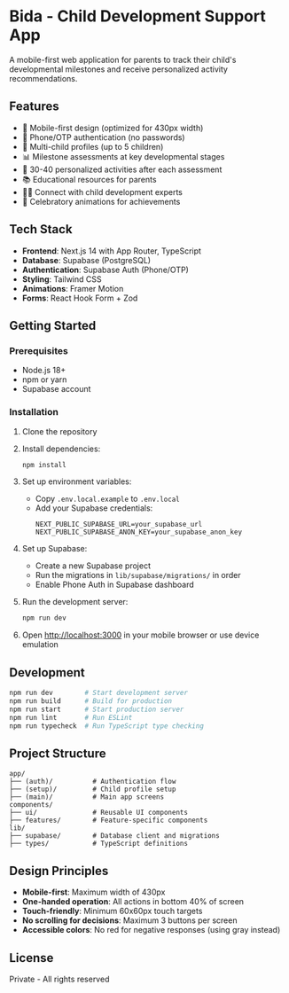 # Bida - Child Development Support App

A mobile-first web application for parents to track their child's developmental milestones and receive personalized activity recommendations.

## Features

- 📱 Mobile-first design (optimized for 430px width)
- 🔐 Phone/OTP authentication (no passwords)
- 👶 Multi-child profiles (up to 5 children)
- 📊 Milestone assessments at key developmental stages
- 🎯 30-40 personalized activities after each assessment
- 📚 Educational resources for parents
- 👩‍⚕️ Connect with child development experts
- 🎉 Celebratory animations for achievements

## Tech Stack

- **Frontend**: Next.js 14 with App Router, TypeScript
- **Database**: Supabase (PostgreSQL)
- **Authentication**: Supabase Auth (Phone/OTP)
- **Styling**: Tailwind CSS
- **Animations**: Framer Motion
- **Forms**: React Hook Form + Zod

## Getting Started

### Prerequisites

- Node.js 18+ 
- npm or yarn
- Supabase account

### Installation

1. Clone the repository
2. Install dependencies:
   ```bash
   npm install
   ```

3. Set up environment variables:
   - Copy `.env.local.example` to `.env.local`
   - Add your Supabase credentials:
     ```
     NEXT_PUBLIC_SUPABASE_URL=your_supabase_url
     NEXT_PUBLIC_SUPABASE_ANON_KEY=your_supabase_anon_key
     ```

4. Set up Supabase:
   - Create a new Supabase project
   - Run the migrations in `lib/supabase/migrations/` in order
   - Enable Phone Auth in Supabase dashboard

5. Run the development server:
   ```bash
   npm run dev
   ```

6. Open [http://localhost:3000](http://localhost:3000) in your mobile browser or use device emulation

## Development

```bash
npm run dev        # Start development server
npm run build      # Build for production
npm run start      # Start production server
npm run lint       # Run ESLint
npm run typecheck  # Run TypeScript type checking
```

## Project Structure

```
app/
├── (auth)/          # Authentication flow
├── (setup)/         # Child profile setup
├── (main)/          # Main app screens
components/
├── ui/              # Reusable UI components
├── features/        # Feature-specific components
lib/
├── supabase/        # Database client and migrations
├── types/           # TypeScript definitions
```

## Design Principles

- **Mobile-first**: Maximum width of 430px
- **One-handed operation**: All actions in bottom 40% of screen
- **Touch-friendly**: Minimum 60x60px touch targets
- **No scrolling for decisions**: Maximum 3 buttons per screen
- **Accessible colors**: No red for negative responses (using gray instead)

## License

Private - All rights reserved